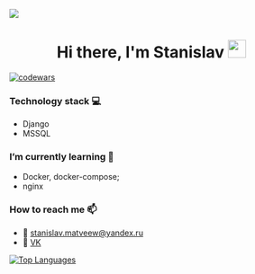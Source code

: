 ![](https://komarev.com/ghpvc/?username=MATwave)
<h1 align="center">Hi there, I'm Stanislav 
<img src="https://github.com/blackcater/blackcater/raw/main/images/Hi.gif" height="32"/></h1>

[![codewars](https://www.codewars.com/users/MATwave/badges/large)](https://www.codewars.com/users/MATwave)

### Technology stack 💻
 - Django
 - MSSQL
 
### I’m currently learning 🌱
 - Docker, docker-compose;
 - nginx
 
### How to reach me 📫
 - 📧 [stanislav.matveew@yandex.ru](stanislav.matveew@yandex.ru)
 - 💬 [VK](https://vk.com/matveev_stanislav)
<!--
- 🔭 I’m currently working on ...
- 👯 I’m looking to collaborate on ...
- 🤔 I’m looking for help with ...
- 💬 Ask me about ...

- 😄 Pronouns: ...
- ⚡ Fun fact: ...
-->
[![Top Languages](https://github-readme-stats.vercel.app/api/top-langs/?username=MATwave&layout=compact)]()
